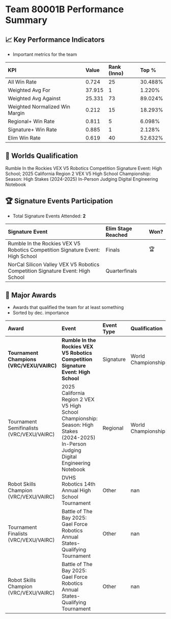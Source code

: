 # Team 80001B Performance Summary

## 📈 Key Performance Indicators
- Important metrics for the team

| KPI | Value | Rank (Inno) | Top % |
|:---|:-----|:----|:-----|
| All Win Rate | 0.724 | 25 | 30.488% |
| Weighted Avg For | 37.915 | 1 | 1.220% |
| Weighted Avg Against | 25.331 | 73 | 89.024% |
| Weighted Normalized Win Margin | 0.212 | 15 | 18.293% |
| Regional+ Win Rate | 0.811 | 5 | 6.098% |
| Signature+ Win Rate | 0.885 | 1 | 2.128% |
| Elim Win Rate | 0.619 | 40 | 52.632% |


## 🎯 Worlds Qualification
Rumble In the Rockies VEX V5 Robotics Competition Signature Event: High School; 2025 California Region 2 VEX V5 High School Championship: Season: High Stakes (2024-2025) In-Person Judging Digital Engineering Notebook

## 🏆 Signature Events Participation
- Total Signature Events Attended: **2**

| Signature Event | Elim Stage Reached | Won? |
|:----------------|:-------------------|:----|
| Rumble In the Rockies VEX V5 Robotics Competition Signature Event: High School | Finals | 🏆 |
| NorCal Silicon Valley VEX V5 Robotics Competition Signature Event: High School | Quarterfinals |  |


## 🥇 Major Awards
- Awards that qualified the team for at least something
- Sorted by dec. importance

| Award | Event | Event Type | Qualification |
|:------|:------|:-----------|:--------------|
| **Tournament Champions (VRC/VEXU/VAIRC)** | **Rumble In the Rockies VEX V5 Robotics Competition Signature Event: High School** | Signature | World Championship |
| Tournament Semifinalists (VRC/VEXU/VAIRC) | 2025 California Region 2 VEX V5 High School Championship: Season: High Stakes (2024-2025) In-Person Judging Digital Engineering Notebook | Regional | World Championship |
| Robot Skills Champion (VRC/VEXU/VAIRC) | DVHS Robotics 14th Annual High School Tournament | Other | nan |
| Tournament Finalists (VRC/VEXU/VAIRC) | Battle of The Bay 2025: Gael Force Robotics Annual States-Qualifying Tournament | Other | nan |
| Robot Skills Champion (VRC/VEXU/VAIRC) | Battle of The Bay 2025: Gael Force Robotics Annual States-Qualifying Tournament | Other | nan |

